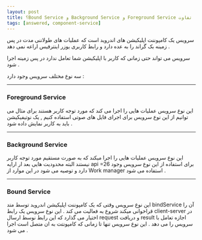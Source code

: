 ```yaml
---
layout: post
title: ‫تفاوت Foreground Service و Background Service و Bound Service؟
tags: [answered, component-service]
---
```




<!-- comment #653501562 -->


 سرویس یک کامپوننت اپلیکیشن های اندروید است که عملیات  های طولاننی مدت در پس زمینه بک گراند را به عده دارد  و رابط کاربری 
یوزر اینترفیس اراعه نمی دهد .

سرویس می تواند حتی زمانی که کاربر با اپلیکیشن شما تعامل ندارد در پس زمینه اجرا شود .

سه نوع مختلف سرویس  وجود دارد :

--------------------------------
### Foreground Service 
این نوع سرویس عملیات هایی را اجرا می کند که مورد توجه کاربر هستند برای مثال می توانیم از این نوع سرویس برای اجرای فایل های صوتی استفاده کنیم , یک نوتیفیکیشن باید به کاربر نمایش داده شود .

----------------------

### Background Service 
 این نوع سرویس عملیات هایی را اجرا میکند که به صورت مستقیم مورد توجه  کاربر نیستند البته محدودیت هایی بعد ار ارایه 
api =26
برای استفاده از این نوع سرویس وجود دارد و توصیه می شود در این موارد از
Work manager
استفاده می شود .

-----------------------------

### Bound Service 

این نوع سرویس وقتی که یک کامپوننت اپلیکیشن اندروید توسط متد
 bindService
آن را قراخوانی میکند شروع به فعالیت می کند . این نوع سرویس یک رابط 
client-server
در اختیار می گذارد که این رابط نوسط ارسال 
request
و دریافت 
result
اجازه تعامل با سرویس را می دهد . این نوع سرویس تنها تا زمانی که کامپونتت به ان متصل است اجرا می شود .


